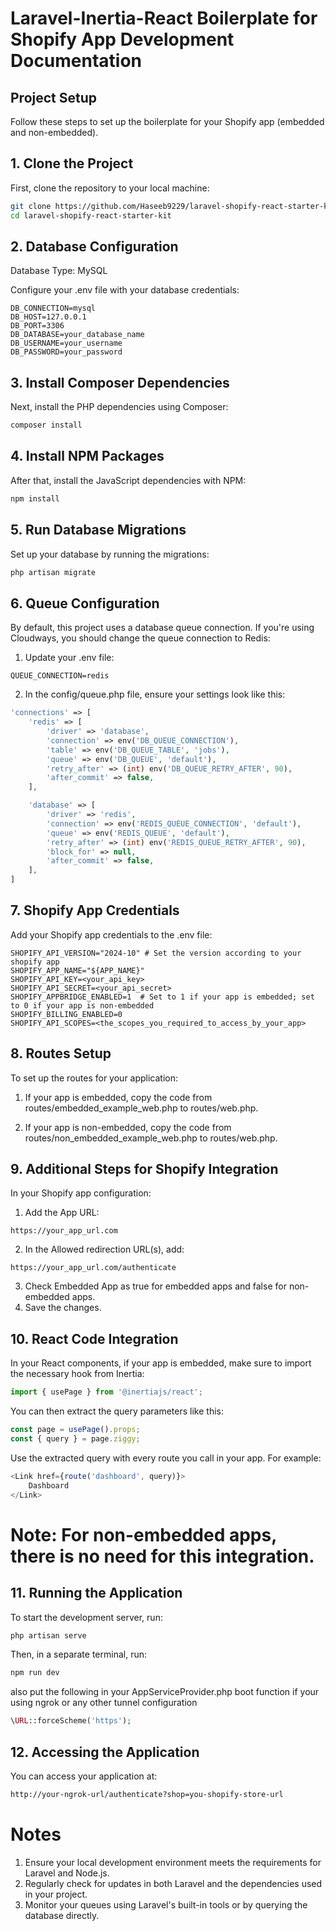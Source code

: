 # Laravel-Inertia-React Boilerplate for Shopify App Development Documentation

## Project Setup

Follow these steps to set up the boilerplate for your Shopify app (embedded and non-embedded).

## 1. Clone the Project

First, clone the repository to your local machine:

```bash
git clone https://github.com/Haseeb9229/laravel-shopify-react-starter-kit.git
cd laravel-shopify-react-starter-kit
```

## 2. Database Configuration

Database Type: MySQL

Configure your .env file with your database credentials:

```env
DB_CONNECTION=mysql
DB_HOST=127.0.0.1
DB_PORT=3306
DB_DATABASE=your_database_name
DB_USERNAME=your_username
DB_PASSWORD=your_password
```

## 3. Install Composer Dependencies

Next, install the PHP dependencies using Composer:

```bash
composer install
```

## 4. Install NPM Packages

After that, install the JavaScript dependencies with NPM:

```bash
npm install
```

## 5. Run Database Migrations

Set up your database by running the migrations:

```bash
php artisan migrate
```

## 6. Queue Configuration

By default, this project uses a database queue connection. If you're using Cloudways, you should change the queue connection to Redis:

1. Update your .env file:

```env
QUEUE_CONNECTION=redis
```

2. In the config/queue.php file, ensure your settings look like this:

```php
'connections' => [
    'redis' => [
        'driver' => 'database',
        'connection' => env('DB_QUEUE_CONNECTION'),
        'table' => env('DB_QUEUE_TABLE', 'jobs'),
        'queue' => env('DB_QUEUE', 'default'),
        'retry_after' => (int) env('DB_QUEUE_RETRY_AFTER', 90),
        'after_commit' => false,
    ],

    'database' => [
        'driver' => 'redis',
        'connection' => env('REDIS_QUEUE_CONNECTION', 'default'),
        'queue' => env('REDIS_QUEUE', 'default'),
        'retry_after' => (int) env('REDIS_QUEUE_RETRY_AFTER', 90),
        'block_for' => null,
        'after_commit' => false,
    ],
]
```

## 7. Shopify App Credentials

Add your Shopify app credentials to the .env file:

```env
SHOPIFY_API_VERSION="2024-10" # Set the version according to your shopify app
SHOPIFY_APP_NAME="${APP_NAME}"
SHOPIFY_API_KEY=<your_api_key>
SHOPIFY_API_SECRET=<your_api_secret>
SHOPIFY_APPBRIDGE_ENABLED=1  # Set to 1 if your app is embedded; set to 0 if your app is non-embedded
SHOPIFY_BILLING_ENABLED=0
SHOPIFY_API_SCOPES=<the_scopes_you_required_to_access_by_your_app>
```

## 8. Routes Setup

To set up the routes for your application:

1. If your app is embedded, copy the code from routes/embedded_example_web.php to routes/web.php.
    
2. If your app is non-embedded, copy the code from routes/non_embedded_example_web.php to routes/web.php.

## 9. Additional Steps for Shopify Integration

In your Shopify app configuration:

1. Add the App URL:

```text
https://your_app_url.com
```

2. In the Allowed redirection URL(s), add:

```text
https://your_app_url.com/authenticate
```

3. Check Embedded App as true for embedded apps and false for non-embedded apps.
4. Save the changes.

## 10. React Code Integration

In your React components, if your app is embedded, make sure to import the necessary hook from Inertia:

```javascript
import { usePage } from '@inertiajs/react';
```

You can then extract the query parameters like this:

```javascript
const page = usePage().props;
const { query } = page.ziggy;
```

Use the extracted query with every route you call in your app. For example:

```javascript
<Link href={route('dashboard', query)}>
    Dashboard
</Link>
```

# Note: For non-embedded apps, there is no need for this integration.

## 11. Running the Application

To start the development server, run:

```bash
php artisan serve
```

Then, in a separate terminal, run:

```bash
npm run dev
```

also put the following in your AppServiceProvider.php boot function if your using ngrok or any other tunnel configuration

```php
\URL::forceScheme('https');
```

## 12. Accessing the Application

You can access your application at:

```bash
http://your-ngrok-url/authenticate?shop=you-shopify-store-url
```

# Notes

1. Ensure your local development environment meets the requirements for Laravel and Node.js.
2. Regularly check for updates in both Laravel and the dependencies used in your project.
3. Monitor your queues using Laravel's built-in tools or by querying the database directly.
